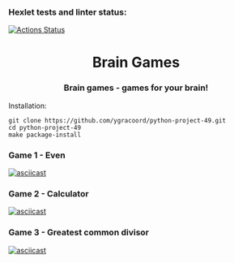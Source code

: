### Hexlet tests and linter status:
[![Actions Status](https://github.com/ygracoord/python-project-49/workflows/hexlet-check/badge.svg)](https://github.com/ygracoord/python-project-49/actions)

<h1 align="center">Brain Games</h1>
<h3 align="center">Brain games - games for your brain!</h3>

Installation:
    
    git clone https://github.com/ygracoord/python-project-49.git
    cd python-project-49
    make package-install

### Game 1 - Even

[![asciicast](https://asciinema.org/a/555346.png)](https://asciinema.org/a/555346)

### Game 2 - Calculator

[![asciicast](https://asciinema.org/a/555416.png)](https://asciinema.org/a/555416)

### Game 3 - Greatest common divisor

[![asciicast](https://asciinema.org/a/555425.png)](https://asciinema.org/a/555425)
